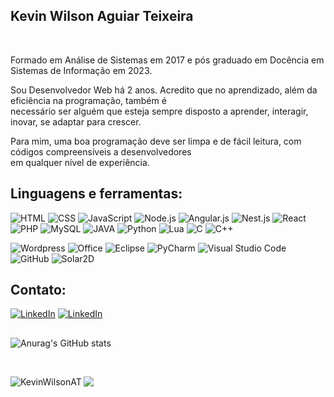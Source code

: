 ## Kevin Wilson Aguiar Teixeira

<div>
    <!--<img src="https://raw.githubusercontent.com/MicaelliMedeiros/micaellimedeiros/master/image/computer-illustration.png" alt="ilustração de um computador" min-width="300px" max-width="300px" width="300px" align="right"> -->
<br>
  <p align="left">
  Formado em Análise de Sistemas em 2017 e pós graduado em Docência em Sistemas de Informação em 2023.
      
  Sou Desenvolvedor Web há 2 anos. Acredito que no aprendizado, além da eficiência na programação, também é<br>
  necessário ser alguém que esteja sempre disposto a aprender, interagir, inovar, se adaptar para crescer.
  
  Para mim, uma boa programação deve ser limpa e de fácil leitura, com códigos compreensíveis a desenvolvedores<br>
  em qualquer nível de experiência.

  <!--### Acesse meu [Portfólio](https:///) -->
  </p>
</div>

<h2 align="left">
Linguagens e ferramentas<!--que utilizo no meu dia-->:
</h2>

![HTML](https://img.shields.io/badge/HTML5-239120?style=for-the-badge&logo=html5&logoColor=white)
![CSS](https://img.shields.io/badge/CSS3-1572B6?style=for-the-badge&logo=css3&logoColor=white)
![JavaScript](https://img.shields.io/badge/JavaScript-F7DF1E?style=for-the-badge&logo=javascript&logoColor=black)
![Node.js](https://img.shields.io/badge/Node.js-43853D?style=for-the-badge&logo=node.js&logoColor=white)
![Angular.js](https://img.shields.io/badge/AngularJS-E23237?style=for-the-badge&logo=angularjs&logoColor=white)
![Nest.js](https://img.shields.io/badge/Nest.js-171A1C?style=for-the-badge&logo=nestjs&logoColor=EB2845)
![React](https://img.shields.io/badge/React-20232A?style=for-the-badge&logo=react&logoColor=61DAFB)
![PHP](https://img.shields.io/badge/PHP-777BB4?style=for-the-badge&logo=php&logoColor=white)
![MySQL](https://img.shields.io/badge/MySQL-005C84?style=for-the-badge&logo=mysql&logoColor=white)
![JAVA](https://img.shields.io/badge/Java-ED8B00?style=for-the-badge&logo=openjdk&logoColor=white)
![Python](https://img.shields.io/badge/Python-3776AB?style=for-the-badge&logo=python&logoColor=white)
![Lua](https://img.shields.io/badge/Lua-2C2D72?style=for-the-badge&logo=lua&logoColor=white)
![C](https://img.shields.io/badge/C-00599C?style=for-the-badge&logo=c&logoColor=white)
![C++](https://img.shields.io/badge/C%2B%2B-00599C?style=for-the-badge&logo=c%2B%2B&logoColor=white)

![Wordpress](https://img.shields.io/badge/WordPress-006E93?style=for-the-badge&logo=wordpress&logoColor=white)
![Office](https://img.shields.io/badge/Microsoft_Office-D83B01?style=for-the-badge&logo=microsoft-office&logoColor=white)
![Eclipse](https://img.shields.io/badge/Eclipse-2C2255?style=for-the-badge&logo=eclipse&logoColor=white)
![PyCharm](https://img.shields.io/badge/PyCharm-000000.svg?&style=for-the-badge&logo=PyCharm&logoColor=white)
![Visual Studio Code](https://img.shields.io/badge/Visual_Studio_Code-0078D4?style=for-the-badge&logo=visual%20studio%20code&logoColor=white)
![GitHub](https://img.shields.io/badge/GitHub-100000?style=for-the-badge&logo=github&logoColor=white)
![Solar2D](https://img.shields.io/badge/Solar_2D-F96F29?style=for-the-badge&logo=coronaengine&logoColor=fff)
<!-- ![Cordova](https://img.shields.io/badge/Cordova-35434F?style=for-the-badge&logo=apache-cordova&logoColor=E8E8E8) -->
<!--
<h4 align="left">
Nível de Proeficiência:
</h4>
<table>
    <tr>
        <td>
            <img align="left" src="https://img.shields.io/badge/ -006E93?style=for-the-badge&logo=wordpress&logoColor=white" alt="WordPress" /> :star:
        </td>
        <td>
            <img align="left" src="https://img.shields.io/badge/ -2C2255?style=for-the-badge&logo=eclipse&logoColor=white" alt="Eclipse" /> :star::star:
         </td>
        <td>
            <img align="left" src="https://img.shields.io/badge/ -000000.svg?&style=for-the-badge&logo=PyCharm&logoColor=white" alt="PyCharm" /> :star::star:
        </td>
    </tr>
    <tr>
        <td>
            <img align="left" src="https://img.shields.io/badge/ -100000?style=for-the-badge&logo=github&logoColor=white" alt="GitHub" /> :star::star::star:
        </td>
        <td>
            <img align="left" src="https://img.shields.io/badge/ -0078D4?style=for-the-badge&logo=visual%20studio%20code&logoColor=white" alt="VS Code" /> :star::star:
         </td>
        <td>
            <!--<img align="left" src="https://img.shields.io/badge/ -35434F?style=for-the-badge&logo=apache-cordova&logoColor=E8E8E8" alt="Apache Cordova" /> :star: ->
        </td>
    </tr>
</table>
-->
<h2 align="left">
Contato:
</h2>
<a href="https://www.linkedin.com/in/kwat1/" title="LinkedIn" target="_blank">
<img src="https://img.shields.io/badge/LinkedIn-0077B5?style=for-the-badge&logo=linkedin&logoColor=white" alt="LinkedIn"/></a>
<a href="https://www.instagram.com/kevin.wilson.a.t/" title="Instagram" target="_blank">
<img src="https://img.shields.io/badge/Instagram-E4405F?style=for-the-badge&logo=instagram&logoColor=white" alt="LinkedIn"/></a>
<!--<br>
-->
<h2 align="left"></h2>

![Anurag's GitHub stats](https://github-readme-stats.vercel.app/api?username=KevinWilsonAT&show_icons=true&rank_icon=github&theme=dark)

<!-- ![Anurag's GitHub stats](https://github-readme-stats.vercel.app/api?username=KevinWilsonAT&show_icons=true&theme=dark) -->
<br>

<div align="center" dir="center">
    <p>
        <img align="left" src="https://github-readme-stats.vercel.app/api/top-langs?username=KevinWilsonAT&show_icons=true&langs_count=8&theme=dark&locale=en&layout=compact" alt="KevinWilsonAT" />
    </p>
</div>
<div align="center" dir="center">
    <p>
        <img align="left" src="https://github-profile-trophy.vercel.app/?username=KevinWilsonAT&margin-w=5&theme=radical" />
    </p>
</div>
<br>
